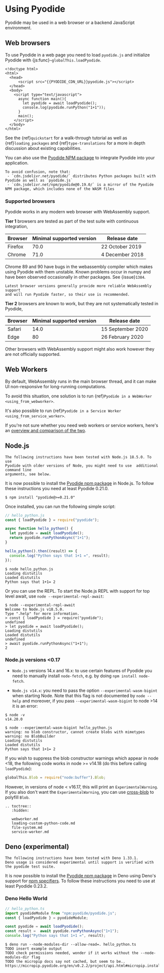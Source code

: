# Using Pyodide

Pyodide may be used in a web browser or a backend JavaScript environment.

## Web browsers

To use Pyodide in a web page you need to load `pyodide.js` and initialize
Pyodide with {js:func}`~globalThis.loadPyodide`.

```html-pyodide
<!doctype html>
<html>
  <head>
      <script src="{{PYODIDE_CDN_URL}}pyodide.js"></script>
  </head>
  <body>
    <script type="text/javascript">
      async function main(){
        let pyodide = await loadPyodide();
        console.log(pyodide.runPython("1+1"));
      }
      main();
    </script>
  </body>
</html>
```

See the {ref}`quickstart` for a walk-through tutorial as well as
{ref}`loading_packages` and {ref}`type-translations` for a more in depth
discussion about existing capabilities.

You can also use the [Pyodide NPM
package](https://www.npmjs.com/package/pyodide) to integrate Pyodide into your
application.

```{note}
To avoid confusion, note that:
 - `cdn.jsdelivr.net/pyodide/` distributes Python packages built with Pyodide as well as `pyodide.js`
 - `cdn.jsdelivr.net/npm/pyodide@0.19.0/` is a mirror of the Pyodide NPM package, which includes none of the WASM files
```

### Supported browsers

Pyodide works in any modern web browser with WebAssembly support.

**Tier 1** browsers are tested as part of the test suite with continuous integration,

| Browser | Minimal supported version | Release date    |
| ------- | ------------------------- | --------------- |
| Firefox | 70.0                      | 22 October 2019 |
| Chrome  | 71.0                      | 4 December 2018 |

Chrome 89 and 90 have bugs in the webassembly compiler which makes using Pyodide
with them unstable. Known problems occur in numpy and have been observed
occasionally in other packages. See {issue}`1384`.

```{note}
Latest browser versions generally provide more reliable WebAssembly support
and will run Pyodide faster, so their use is recommended.
```

**Tier 2** browsers are known to work, but they are not systematically tested in
Pyodide,

| Browser | Minimal supported version | Release date      |
| ------- | ------------------------- | ----------------- |
| Safari  | 14.0                      | 15 September 2020 |
| Edge    | 80                        | 26 February 2020  |

Other browsers with WebAssembly support might also work however they are not
officially supported.

## Web Workers

By default, WebAssembly runs in the main browser thread, and it can make UI
non-responsive for long-running computations.

To avoid this situation, one solution is to run {ref}`Pyodide in a WebWorker <using_from_webworker>`.

It's also possible to run {ref}`Pyodide in a Service Worker <using_from_service_worker>`.

If you're not sure whether you need web workers or service workers, here's an [overview and comparison of the two](https://web.dev/workers-overview/).

## Node.js

```{note}
The following instructions have been tested with Node.js 18.5.0. To use
Pyodide with older versions of Node, you might need to use  additional command line
arguments, see below.
```

It is now possible to install the
[Pyodide npm package](https://www.npmjs.com/package/pyodide) in Node.js. To
follow these instructions you need at least Pyodide 0.21.0.

```
$ npm install "pyodide@>=0.21.0"
```

Once installed, you can run the following simple script:

```js
// hello_python.js
const { loadPyodide } = require("pyodide");

async function hello_python() {
  let pyodide = await loadPyodide();
  return pyodide.runPythonAsync("1+1");
}

hello_python().then((result) => {
  console.log("Python says that 1+1 =", result);
});
```

```
$ node hello_python.js
Loading distutils
Loaded distutils
Python says that 1+1= 2
```

Or you can use the REPL. To start the Node.js REPL with support for top level
await, use `node --experimental-repl-await`:

```
$ node --experimental-repl-await
Welcome to Node.js v18.5.0.
Type ".help" for more information.
> const { loadPyodide } = require("pyodide");
undefined
> let pyodide = await loadPyodide();
Loading distutils
Loaded distutils
undefined
> await pyodide.runPythonAsync("1+1");
2
```

### Node.js versions <0.17

- `Node.js` versions 14.x and 16.x: to use certain features of Pyodide you
  need to manually install `node-fetch`, e.g. by doing `npm install node-fetch`.

- `Node.js v14.x`: you need to pass the option `--experimental-wasm-bigint`
  when starting Node. Note that this flag is not documented by `node --help`
  and moreover, if you pass `--experimental-wasm-bigint` to node >14 it is an
  error:

```
$ node -v
v14.20.0

$ node --experimental-wasm-bigint hello_python.js
warning: no blob constructor, cannot create blobs with mimetypes
warning: no BlobBuilder
Loading distutils
Loaded distutils
Python says that 1+1= 2
```

If you wish to suppress the blob constructor warnings which appear in node <18,
the following code works in node >= v14.18 (do this before
calling `loadPyodide`):

```js
globalThis.Blob = require("node:buffer").Blob;
```

However, in versions of node < v16.17, this will print an `ExperimentalWarning`.
If you also don't want the `ExperimentalWarning`, you can use
[cross-blob](https://www.npmjs.com/package/cross-blob) to polyfill `Blob`.

```{eval-rst}
.. toctree::
   :hidden:

   webworker.md
   loading-custom-python-code.md
   file-system.md
   service-worker.md
```

## Deno (experimental)

```{note}
The following instructions have been tested with Deno 1.33.1.
Deno usage is considered experimental until support is verified with the pyodide test suite.
```

It is now possible to install the
[Pyodide npm package](https://www.npmjs.com/package/pyodide) in Deno using Deno's support for [npm specifiers](https://deno.com/manual@v1.33.1/node/npm_specifiers). To
follow these instructions you need to use at least Pyodide 0.23.2.

### Deno Hello World

```ts
// hello_python.ts
import pyodideModule from "npm:pyodide/pyodide.js";
const { loadPyodide } = pyodideModule;

const pyodide = await loadPyodide();
const result =  await pyodide.runPythonAsync("1+1");
console.log("Python says that 1+1 =", result);
```

```
$ deno run --node-modules-dir --allow-read=. hello_python.ts
TODO insert example output
TODO check permissions needed, wonder if it works without the --node-modules-dir flag
TODO the micropip docs say not cached, but seem to be.. https://micropip.pyodide.org/en/v0.2.2/project/api.html#micropip.install
```


